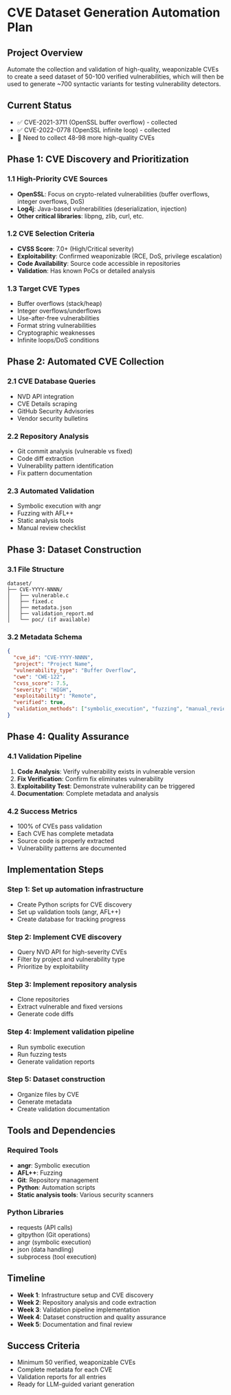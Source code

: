 # CVE Dataset Generation Automation Plan

## Project Overview
Automate the collection and validation of high-quality, weaponizable CVEs to create a seed dataset of 50-100 verified vulnerabilities, which will then be used to generate ~700 syntactic variants for testing vulnerability detectors.

## Current Status
- ✅ CVE-2021-3711 (OpenSSL buffer overflow) - collected
- ✅ CVE-2022-0778 (OpenSSL infinite loop) - collected
- 🔄 Need to collect 48-98 more high-quality CVEs

## Phase 1: CVE Discovery and Prioritization

### 1.1 High-Priority CVE Sources
- **OpenSSL**: Focus on crypto-related vulnerabilities (buffer overflows, integer overflows, DoS)
- **Log4j**: Java-based vulnerabilities (deserialization, injection)
- **Other critical libraries**: libpng, zlib, curl, etc.

### 1.2 CVE Selection Criteria
- **CVSS Score**: 7.0+ (High/Critical severity)
- **Exploitability**: Confirmed weaponizable (RCE, DoS, privilege escalation)
- **Code Availability**: Source code accessible in repositories
- **Validation**: Has known PoCs or detailed analysis

### 1.3 Target CVE Types
- Buffer overflows (stack/heap)
- Integer overflows/underflows
- Use-after-free vulnerabilities
- Format string vulnerabilities
- Cryptographic weaknesses
- Infinite loops/DoS conditions

## Phase 2: Automated CVE Collection

### 2.1 CVE Database Queries
- NVD API integration
- CVE Details scraping
- GitHub Security Advisories
- Vendor security bulletins

### 2.2 Repository Analysis
- Git commit analysis (vulnerable vs fixed)
- Code diff extraction
- Vulnerability pattern identification
- Fix pattern documentation

### 2.3 Automated Validation
- Symbolic execution with angr
- Fuzzing with AFL++
- Static analysis tools
- Manual review checklist

## Phase 3: Dataset Construction

### 3.1 File Structure
```
dataset/
├── CVE-YYYY-NNNN/
│   ├── vulnerable.c
│   ├── fixed.c
│   ├── metadata.json
│   ├── validation_report.md
│   └── poc/ (if available)
```

### 3.2 Metadata Schema
```json
{
  "cve_id": "CVE-YYYY-NNNN",
  "project": "Project Name",
  "vulnerability_type": "Buffer Overflow",
  "cwe": "CWE-122",
  "cvss_score": 7.5,
  "severity": "HIGH",
  "exploitability": "Remote",
  "verified": true,
  "validation_methods": ["symbolic_execution", "fuzzing", "manual_review"]
}
```

## Phase 4: Quality Assurance

### 4.1 Validation Pipeline
1. **Code Analysis**: Verify vulnerability exists in vulnerable version
2. **Fix Verification**: Confirm fix eliminates vulnerability
3. **Exploitability Test**: Demonstrate vulnerability can be triggered
4. **Documentation**: Complete metadata and analysis

### 4.2 Success Metrics
- 100% of CVEs pass validation
- Each CVE has complete metadata
- Source code is properly extracted
- Vulnerability patterns are documented

## Implementation Steps

### Step 1: Set up automation infrastructure
- Create Python scripts for CVE discovery
- Set up validation tools (angr, AFL++)
- Create database for tracking progress

### Step 2: Implement CVE discovery
- Query NVD API for high-severity CVEs
- Filter by project and vulnerability type
- Prioritize by exploitability

### Step 3: Implement repository analysis
- Clone repositories
- Extract vulnerable and fixed versions
- Generate code diffs

### Step 4: Implement validation pipeline
- Run symbolic execution
- Run fuzzing tests
- Generate validation reports

### Step 5: Dataset construction
- Organize files by CVE
- Generate metadata
- Create validation documentation

## Tools and Dependencies

### Required Tools
- **angr**: Symbolic execution
- **AFL++**: Fuzzing
- **Git**: Repository management
- **Python**: Automation scripts
- **Static analysis tools**: Various security scanners

### Python Libraries
- requests (API calls)
- gitpython (Git operations)
- angr (symbolic execution)
- json (data handling)
- subprocess (tool execution)

## Timeline
- **Week 1**: Infrastructure setup and CVE discovery
- **Week 2**: Repository analysis and code extraction
- **Week 3**: Validation pipeline implementation
- **Week 4**: Dataset construction and quality assurance
- **Week 5**: Documentation and final review

## Success Criteria
- Minimum 50 verified, weaponizable CVEs
- Complete metadata for each CVE
- Validation reports for all entries
- Ready for LLM-guided variant generation
